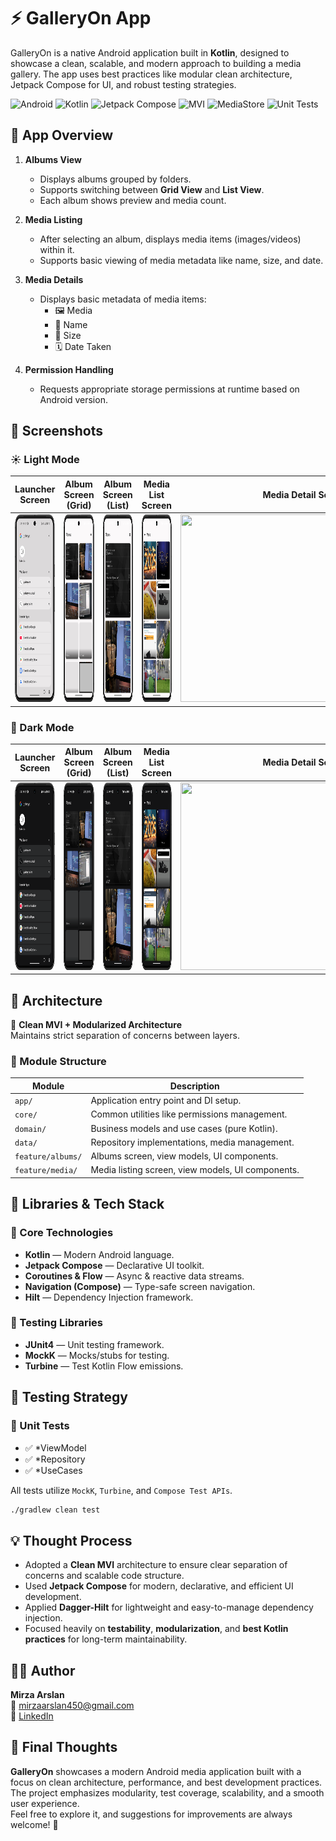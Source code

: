# ⚡ GalleryOn App

GalleryOn is a native Android application built in **Kotlin**, designed to showcase a clean, scalable, and modern approach to building a media gallery. The app uses best practices like modular clean architecture, Jetpack Compose for UI, and robust testing strategies.

![Android](https://img.shields.io/badge/Platform-Android-brightgreen?logo=android)
![Kotlin](https://img.shields.io/badge/Language-Kotlin-purple?logo=kotlin)
![Jetpack Compose](https://img.shields.io/badge/UI-Jetpack%20Compose-blue?logo=jetpackcompose)
![MVI](https://img.shields.io/badge/Architecture-MVI-orange)
![MediaStore](https://img.shields.io/badge/Storage-MediaStore-yellow)
![Unit Tests](https://img.shields.io/badge/Tests-Unit%20Tests-blue)

## 📝 App Overview

1.  **Albums View**
    * Displays albums grouped by folders.
    * Supports switching between **Grid View** and **List View**.
    * Each album shows preview and media count.

2.  **Media Listing**
    * After selecting an album, displays media items (images/videos) within it.
    * Supports basic viewing of media metadata like name, size, and date.

3.  **Media Details**
    * Displays basic metadata of media items:
      * 🖼️ Media
      * 📄 Name
      * 📏 Size
      * 🗓️ Date Taken

4.  **Permission Handling**
    * Requests appropriate storage permissions at runtime based on Android version.


## 📸 Screenshots

### ☀️ Light Mode

| Launcher Screen |                          Album Screen (Grid)                          |                          Album Screen (List)                          |                        Media List Screen                        |                          Media Detail Screen                           |
|:---------------:|:---------------------------------------------------------------------:|:---------------------------------------------------------------------:|:---------------------------------------------------------------:|:----------------------------------------------------------------------:|
| <img src="screenshots/day/launcher.png" width="400" height="300"/> | <img src="screenshots/day/albums-grid.png" width="400" height="300"/> | <img src="screenshots/day/albums-list.png" width="400" height="300"/> | <img src="screenshots/day/media.png" width="400" height="300"/> | <img src="screenshots/day/media-detail.png" width="400" height="300"/> |



### 🌙 Dark Mode

| Launcher Screen |                           Album Screen (Grid)                           |                           Album Screen (List)                           |                         Media List Screen                         |                           Media Detail Screen                            |
|:---------------:|:-----------------------------------------------------------------------:|:-----------------------------------------------------------------------:|:-----------------------------------------------------------------:|:------------------------------------------------------------------------:|
| <img src="screenshots/night/launcher.png" width="400" height="300"/> | <img src="screenshots/night/albums-grid.png" width="400" height="300"/> | <img src="screenshots/night/albums-list.png" width="400" height="300"/> | <img src="screenshots/night/media.png" width="400" height="300"/> | <img src="screenshots/night/media-detail.png" width="400" height="300"/> |



## 🧠 Architecture

🧱 **Clean MVI + Modularized Architecture**  
Maintains strict separation of concerns between layers.

### 📁 Module Structure

| Module       | Description                                              |
|-------------------------|----------------------------------------------------------|
| `app/`                  | Application entry point and DI setup.                   |
| `core/`                 | Common utilities like permissions management.           |
| `domain/`               | Business models and use cases (pure Kotlin).            |
| `data/`                 | Repository implementations, media management.           |
| `feature/albums/`       | Albums screen, view models, UI components.               |
| `feature/media/`        | Media listing screen, view models, UI components.        |


## 🚀 Libraries & Tech Stack

### 🧰 Core Technologies

- **Kotlin** — Modern Android language.
- **Jetpack Compose** — Declarative UI toolkit.
- **Coroutines & Flow** — Async & reactive data streams.
- **Navigation (Compose)** — Type-safe screen navigation.
- **Hilt** — Dependency Injection framework.

### 🧪 Testing Libraries

- **JUnit4** — Unit testing framework.
- **MockK** — Mocks/stubs for testing.
- **Turbine** — Test Kotlin Flow emissions.


## 🧪 Testing Strategy

### 🧷 Unit Tests

- ✅ *ViewModel
- ✅ *Repository
- ✅ *UseCases

All tests utilize `MockK`, `Turbine`, and `Compose Test APIs`.

```bash
./gradlew clean test
```

## 💡 Thought Process

* Adopted a **Clean MVI** architecture to ensure clear separation of concerns and scalable code structure.
* Used **Jetpack Compose** for modern, declarative, and efficient UI development.
* Applied **Dagger-Hilt** for lightweight and easy-to-manage dependency injection.
* Focused heavily on **testability**, **modularization**, and **best Kotlin practices** for long-term maintainability.

## 👨‍💻 Author

**Mirza Arslan**<br>
📧 mirzaarslan450@gmail.com<br>
🔗 [LinkedIn](https://www.linkedin.com/in/mirza-arslan/)

## 🧭 Final Thoughts

**GalleryOn** showcases a modern Android media application built with a focus on clean architecture, performance, and best development practices.  
The project emphasizes modularity, test coverage, scalability, and a smooth user experience.  
Feel free to explore it, and suggestions for improvements are always welcome! 🚀



